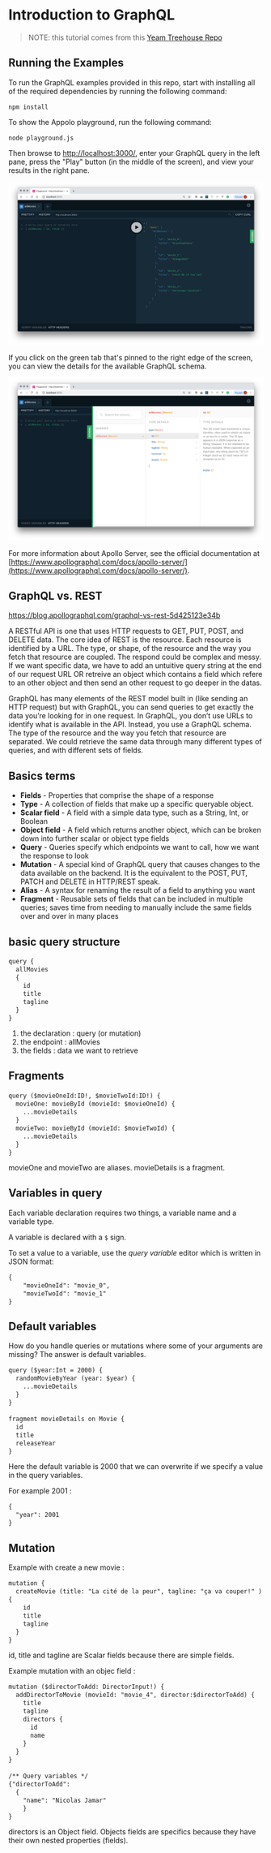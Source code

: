 # Introduction to GraphQL

> NOTE: this tutorial comes from this [Yeam Treehouse Repo](https://github.com/treehouse-projects/intro-to-graphql)

## Running the Examples

To run the GraphQL examples provided in this repo, start with installing all of the required dependencies by running the following command:

```
npm install
```

To show the Appolo playground, run the following command:


```
node playground.js
```

Then browse to [http://localhost:3000/](http://localhost:3000/), enter your GraphQL query in the left pane, press the "Play" button (in the middle of the screen), and view your results in the right pane.

![Apollo Server](/images/apollo-server.png)

If you click on the green tab that's pinned to the right edge of the screen, you can view the details for the available GraphQL schema.

![Schema](/images/schema-details.png)

For more information about Apollo Server, see the official documentation at [https://www.apollographql.com/docs/apollo-server/](https://www.apollographql.com/docs/apollo-server/).

## GraphQL vs. REST

https://blog.apollographql.com/graphql-vs-rest-5d425123e34b

A RESTful API is one that uses HTTP requests to GET, PUT, POST, and DELETE data. The core idea of REST is the resource. Each resource is identified by a URL. 
The type, or shape, of the resource and the way you fetch that resource are coupled.
The respond could be complex and messy. 
If we want specific data, we have to add an untuitive query string at the end of our request URL OR retreive an object which contains a field which refere to an other object and then send an other request to go deeper in the datas. 

GraphQL has many elements of the REST model built in (like sending an HTTP request) but with GraphQL, you can send queries to get exactly the data you’re looking for in one request. 
In GraphQL, you don’t use URLs to identify what is available in the API. Instead, you use a GraphQL schema.
The type of the resource and the way you fetch that resource are separated.
We could retrieve the same data through many different types of queries, and with different sets of fields.

## Basics terms

* **Fields** - Properties that comprise the shape of a response
* **Type** - A collection of fields that make up a specific queryable object.
* **Scalar field** - A field with a simple data type, such as a String, Int, or Boolean
* **Object field** - A field which returns another object, which can be broken down into further scalar or object type fields
* **Query** - Queries specify which endpoints we want to call, how we want the response to look
* **Mutation** - A special kind of GraphQL query that causes changes to the data available on the backend. It is the equivalent to the POST, PUT, PATCH and DELETE in HTTP/REST speak. 
* **Alias** - A syntax for renaming the result of a field to anything you want
* **Fragment** - Reusable sets of fields that can be included in multiple queries; saves time from needing to manually include the same fields over and over in many places

## basic query structure 

```
query { 
  allMovies 
  {
    id
    title
    tagline
  }
}
```

1. the declaration : query (or mutation)
2. the endpoint : allMovies
3. the fields : data we want to retrieve

## Fragments

```
query ($movieOneId:ID!, $movieTwoId:ID!) {
  movieOne: movieById (movieId: $movieOneId) {
    ...movieDetails
  }
  movieTwo: movieById (movieId: $movieTwoId) {
    ...movieDetails
  }
}
```

movieOne and movieTwo are aliases. 
movieDetails is a fragment. 

## Variables in query

Each variable declaration requires two things, a variable name and a variable type. 

A variable is declared with a `$` sign. 

To set a value to a variable, use the *query variable* editor which is written in JSON format:

```
{
	"movieOneId": "movie_0",
  	"movieTwoId": "movie_1"
}
```

## Default variables 

How do you handle queries or mutations where some of your arguments are missing? The answer is default variables. 

```
query ($year:Int = 2000) {
  randomMovieByYear (year: $year) {
    ...movieDetails
  }
}

fragment movieDetails on Movie {
  id
  title
  releaseYear
}
```

Here the default variable is 2000 that we can overwrite if we specify a value in the query variables. 

For example 2001 : 

```
{
  "year": 2001
}
```

## Mutation

Example with create a new movie :

```
mutation {
  createMovie (title: "La cité de la peur", tagline: "ça va couper!" ) {
    id
    title
    tagline
  }
}
```

id, title and tagline are Scalar fields because there are simple fields. 

Example mutation with an objec field :

```
mutation ($directorToAdd: DirectorInput!) {
  addDirectorToMovie (movieId: "movie_4", director:$directorToAdd) {
    title
    tagline
    directors {
      id
      name
    }
  }
}

/** Query variables */
{"directorToAdd": 
  {
  	"name": "Nicolas Jamar"
	}
}
```

directors is an Object field. Objects fields are specifics because they have their own nested properties (fields). 